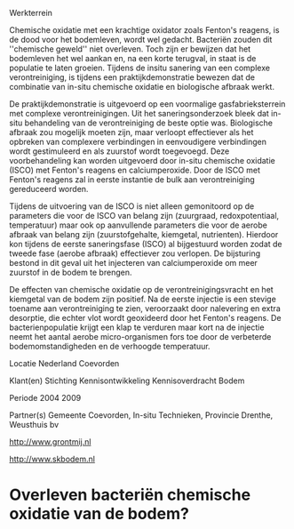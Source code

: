 Werkterrein 

Chemische oxidatie met een krachtige oxidator zoals Fenton's reagens, is de dood voor het bodemleven, wordt wel gedacht. Bacteriën zouden dit ''chemische geweld'' niet overleven. Toch zijn er bewijzen dat het bodemleven het wel aankan en, na een korte terugval, in staat is de populatie te laten groeien. Tijdens de insitu sanering van een complexe verontreiniging, is tijdens een praktijkdemonstratie bewezen dat de combinatie van in-situ chemische oxidatie en biologische afbraak werkt. 

De praktijkdemonstratie is uitgevoerd op een voormalige gasfabrieksterrein met complexe verontreinigingen. Uit het saneringsonderzoek bleek dat in-situ behandeling van de verontreiniging de beste optie was. Biologische afbraak zou mogelijk moeten zijn, maar verloopt effectiever als het opbreken van complexere verbindingen in eenvoudigere verbindingen wordt gestimuleerd en als zuurstof wordt toegevoegd. Deze voorbehandeling kan worden uitgevoerd door in-situ chemische oxidatie (ISCO) met Fenton's reagens en calciumperoxide. Door de ISCO met Fenton's reagens zal in eerste instantie de bulk aan verontreiniging gereduceerd worden. 

Tijdens de uitvoering van de ISCO is niet alleen gemonitoord op de parameters die voor de ISCO van belang zijn (zuurgraad, redoxpotentiaal, temperatuur) maar ook op aanvullende parameters die voor de aerobe afbraak van belang zijn (zuurstofgehalte, kiemgetal, nutrienten). Hierdoor kon tijdens de eerste saneringsfase (ISCO) al bijgestuurd worden zodat de tweede fase (aerobe afbraak) effectiever zou verlopen. De bijsturing bestond in dit geval uit het injecteren van calciumperoxide om meer zuurstof in de bodem te brengen. 

De effecten van chemische oxidatie op de verontreinigingsvracht en het kiemgetal van de bodem zijn positief. Na de eerste injectie is een stevige toename aan verontreiniging te zien, veroorzaakt door nalevering en extra desorptie, die echter vlot wordt geoxideerd door het Fenton's reagens. De bacterienpopulatie krijgt een klap te verduren maar kort na de injectie neemt het aantal aerobe micro-organismen fors toe door de verbeterde bodemomstandigheden en de verhoogde temperatuur. 

 Locatie Nederland Coevorden 

 Klant(en) Stichting Kennisontwikkeling Kennisoverdracht Bodem 

 Periode 2004 2009 

 Partner(s) Gemeente Coevorden, In-situ Technieken, Provincie Drenthe, Weusthuis bv 

 http://www.grontmij.nl 

 http://www.skbodem.nl 

# Overleven bacteriën chemische oxidatie van de bodem? 


